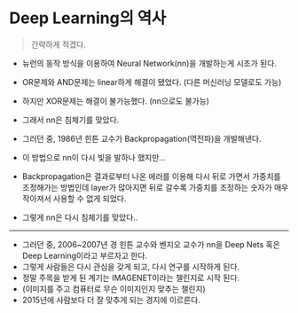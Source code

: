 # Deep Learning의 역사

> 간략하게 적겠다.

- 뉴런의 동작 방식을 이용하여 Neural Network(nn)을 개발하는게 시초가 된다.

- OR문제와 AND문제는 linear하게 해결이 됐었다. (다른 머신러닝 모델로도 가능)
- 하지만 XOR문제는 해결이 불가능했다. (nn으로도 불가능)
- 그래서 nn은 침체기를 맞았다.
- 그러던 중, 1986년 힌튼 교수가 Backpropagation(역전파)을 개발해낸다.
- 이 방법으로 nn이 다시 빛을 발하나 했지만...
- Backpropagation은 결과로부터 나온 에러를 이용해 다시 뒤로 가면서 가중치를 조정해가는 방법인데 layer가 많아지면 뒤로 갈수록 가중치를 조정하는 숫자가 매우 작아져서 사용할 수 없게 되었다.
- 그렇게 nn은 다시 침체기를 맞았다..

---

- 그러던 중, 2006~2007년 경 힌튼 교수와 벤지오 교수가 nn을 Deep Nets 혹은 Deep Learning이라고 부르자고 한다.
- 그렇게 사람들은 다시 관심을 갖게 되고, 다시 연구를 시작하게 된다.
- 정말 주목을 받게 된 계기는 IMAGENET이라는 챌린지로 시작 된다.
- (이미지를 주고 컴퓨터로 무슨 이미지인지 맞추는 챌린지)
- 2015년에 사람보다 더 잘 맞추게 되는 경지에 이르른다.